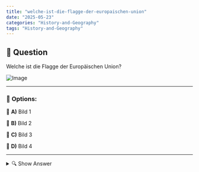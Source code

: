 ```yaml
---
title: "welche-ist-die-flagge-der-europaischen-union"
date: "2025-05-23"
categories: "History-and-Geography"
tags: "History-and-Geography"
---
```


## 📌 **Question**

Welche ist die Flagge der Europäischen Union?

![Image](https://foreignvasi.com/q279.1a549501.png)

---

### 📝 **Options:**

🔘 **A)** Bild 1

🔘 **B)** Bild 2

🔘 **C)** Bild 3

🔘 **D)** Bild 4

---

<details>
  <summary>🔍 Show Answer</summary>

  <p>
💡  <b>Correct Answer:</b>  b
  </p>
  <p>
    📖<b>Explanation:</b>
    Die Europäische Union (EU) ist eine politische und wirtschaftliche Vereinigung von 27 europäischen Ländern. Sie hat eine eigene Flagge, die ihre Einheit und Identität symbolisiert. Diese Flagge ist blau mit einem Kreis von zwölf goldenen Sternen in der Mitte, die für Vollkommenheit und Einheit stehen. Wenn man nach der Flagge der EU fragt, bezieht sich das auf dieses spezifische Design. Oft wird diese Flagge mit anderen Flaggen verglichen oder in Bilderrätseln genutzt, um zu testen, ob Menschen die Symbole und Flaggen verschiedener Organisationen und Länder erkennen können.
  </p>
</details>
